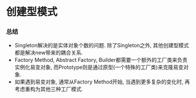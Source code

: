 # 创建型模式

### 总结
* Singleton解决的是实体对象个数的问题. 除了Singleton之外, 其他创建型模式都是解决new带来的耦合关系.
* Factory Method, Abstract Factory, Builder都需要一个额外的工厂类来负责实例化易变对象, 而Prototype则是通过原型(一个特殊的工厂类)来克隆易变对象.
* 如果遇到易变对象, 通常从Factory Method开始, 当遇到更多复杂的变化时, 再考虑重构为其他三种工厂模式. 